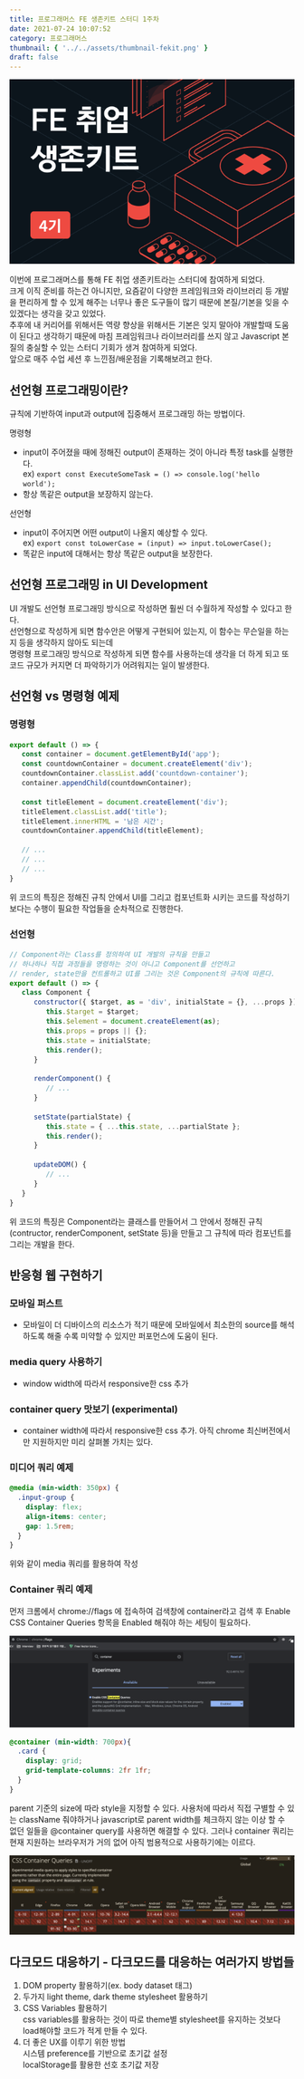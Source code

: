 ```yaml
---
title: 프로그래머스 FE 생존키트 스터디 1주차
date: 2021-07-24 10:07:52
category: 프로그래머스
thumbnail: { '../../assets/thumbnail-fekit.png' }
draft: false
---
```


![thumbnail](../../assets/thumbnail-fekit.png)

이번에 프로그래머스를 통해 FE 취업 생존키트라는 스터디에 참여하게 되었다.  
크게 이직 준비를 하는건 아니지만, 요즘같이 다양한 프레임워크와 라이브러리 등 개발을 편리하게 할 수 있게 해주는
너무나 좋은 도구들이 많기 때문에 본질/기본을 잊을 수 있겠다는 생각을 갖고 있었다.  
추후에 내 커리어를 위해서든 역량 향상을 위해서든 기본은 잊지 말아야 개발할때 도움이 된다고 생각하기 때문에
마침 프레임워크나 라이브러리를 쓰지 않고 Javascript 본질의 충실할 수 있는 스터디 기회가 생겨 참여하게 되었다.  
앞으로 매주 수업 세션 후 느낀점/배운점을 기록해보려고 한다.  

## 선언형 프로그래밍이란?

규칙에 기반하여 input과 output에 집중해서 프로그래밍 하는 방법이다.

명령형
- input이 주어졌을 때에 정해진 output이 존재하는 것이 아니라 특정 task를 실행한다.  
  ex) `export const ExecuteSomeTask = () => console.log('hello world');`
- 항상 똑같은 output을 보장하지 않는다.

선언형 
- input이 주어지면 어떤 output이 나올지 예상할 수 있다.  
  ex) `export const toLowerCase = (input) => input.toLowerCase();`
- 똑같은 input에 대해서는 항상 똑같은 output을 보장한다.

## 선언형 프로그래밍 in UI Development

UI 개발도 선언형 프로그래밍 방식으로 작성하면 훨씬 더 수월하게 작성할 수 있다고 한다.  
선언형으로 작성하게 되면 함수안은 어떻게 구현되어 있는지, 이 함수는 무슨일을 하는지 등을 생각하지 않아도 되는데  
명령형 프로그래밍 방식으로 작성하게 되면 함수를 사용하는데 생각을 더 하게 되고 또 코드 규모가 커지면 더 파악하기가 어려워지는 일이 발생한다.

## 선언형 vs 명령형 예제

### 명령형
```javascript
export default () => {
   const container = document.getElementById('app');
   const countdownContainer = document.createElement('div');
   countdownContainer.classList.add('countdown-container');
   container.appendChild(countdownContainer);

   const titleElement = document.createElement('div');
   titleElement.classList.add('title');
   titleElement.innerHTML = '남은 시간';
   countdownContainer.appendChild(titleElement);
   
   // ...
   // ...
   // ...
}
```
위 코드의 특징은 정해진 규칙 안에서 UI를 그리고 컴포넌트화 시키는 코드를 작성하기보다는 수행이 필요한 작업들을 순차적으로 진행한다.  

### 선언형
```javascript
// Component라는 Class를 정의하여 UI 개발의 규칙을 만들고
// 하나하나 직접 과정들을 명령하는 것이 아니고 Component를 선언하고
// render, state만을 컨트롤하고 UI를 그리는 것은 Component의 규칙에 따른다.
export default () => {
   class Component {
      constructor({ $target, as = 'div', initialState = {}, ...props }) {
         this.$target = $target;
         this.$element = document.createElement(as);
         this.props = props || {};
         this.state = initialState;
         this.render();
      }

      renderComponent() {
         // ...
      }

      setState(partialState) {
         this.state = { ...this.state, ...partialState };
         this.render();
      }

      updateDOM() {
         // ...
      }
   }
}
```
위 코드의 특징은 Component라는 클래스를 만들어서 그 안에서 정해진 규칙(contructor, renderComponent, setState 등)을 만들고 그 규칙에 따라 컴포넌트를 그리는 개발을 한다.

## 반응형 웹 구현하기

### 모바일 퍼스트
- 모바일이 더 디바이스의 리소스가 적기 때문에 모바일에서 최소한의 source를 해석하도록 해줄 수록 미약할 수 있지만 퍼포먼스에 도움이 된다.

### media query 사용하기
- window width에 따라서 responsive한 css 추가

### container query 맛보기 (experimental)
- container width에 따라서 responsive한 css 추가. 아직 chrome 최신버전에서만 지원하지만 미리 살펴볼 가치는 있다.

### 미디어 쿼리 예제

```css
@media (min-width: 350px) {
  .input-group {
    display: flex;
    align-items: center;
    gap: 1.5rem;
  }
}
```
위와 같이 media 쿼리를 활용하여 작성

### Container 쿼리 예제
먼저 크롬에서 chrome://flags 에 접속하여 검색창에 container라고 검색 후 Enable CSS Container Queries 항목을 Enabled 해줘야 하는 세팅이 필요하다.  

![container-query-setting](../../assets/container-query-setting.png)

```css
@container (min-width: 700px){
  .card {
    display: grid;
    grid-template-columns: 2fr 1fr;
  }
}
```
parent 기준의 size에 따라 style을 지정할 수 있다.
사용처에 따라서 직접 구별할 수 있는 className 줘야하거나 javascript로 parent width를 체크하지 않는 이상
할 수 없던 일들을 @container query를 사용하면 해결할 수 있다.
그러나 container 쿼리는 현재 지원하는 브라우저가 거의 없어 아직 범용적으로 사용하기에는 이르다.

![browser-support](../../assets/browser-support.png)

## 다크모드 대응하기 - 다크모드를 대응하는 여러가지 방법들

1) DOM property 활용하기(ex. body dataset 태그)
2) 두가지 light theme, dark theme stylesheet 활용하기
3) CSS Variables 활용하기  
 css variables를 활용하는 것이 따로 theme별 stylesheet를 유지하는 것보다 load해야할 코드가 적게 만들 수 있다.
4) 더 좋은 UX를 이루기 위한 방법  
시스템 preference를 기반으로 초기값 설정  
localStorage를 활용한 선호 초기값 저장
   
